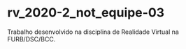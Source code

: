 # rv_2020-2_not_equipe-03
Trabalho desenvolvido na disciplina de Realidade Virtual na FURB/DSC/BCC.

